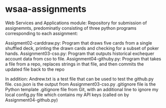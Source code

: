 # wsaa-assignments
Web Services and Applications module: Repository for submission of assignemnts, predominatly consisting of three python programs corresponding to each assignment:

Assigment02-carddraw.py: Program that draws five cards from a single shuffled deck, printing the drawn cards and checking for a subset of poker hands.
Assignment03-cso.py: Program that outputs historical exchequer account data from cso to file.
Assignment04-githuby.py: Program that takes a file from a repo, replaces strings in that file, and then commits the updated file back to the repo

In addition:
Andrew.txt is a test file that can be used to test the github.py file.
cso.json is the output from Assignment03-cso.py
.gitignore file is the Python template .gitignore file from Git, with an additional line to ignore my local config.py file which contains my API keys (called on by Assignment04-github.py)